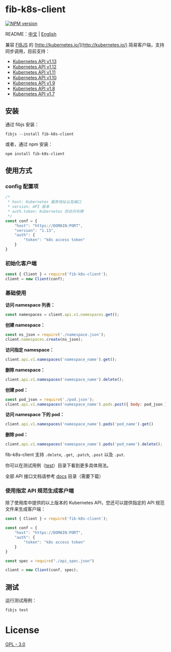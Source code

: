 # fib-k8s-client

[![NPM version](https://img.shields.io/npm/v/fib-k8s-client?style=flat-square)](https://www.npmjs.com/package/fib-k8s-client)

README：[中文](./README_CN.md) | [English](./README.md)



兼容 [FIBJS](http://fibjs.org/) 的 [http://kubernetes.io/](http://kubernetes.io/) 简易客户端，支持同步调用，目前支持：

- [Kubernetes API v1.13](https://kubernetes.io/docs/reference/generated/kubernetes-api/v1.13/)
- [Kubernetes API v1.12](https://kubernetes.io/docs/reference/generated/kubernetes-api/v1.12/)
- [Kubernetes API v1.11](https://kubernetes.io/docs/reference/generated/kubernetes-api/v1.11/)
- [Kubernetes API v1.10](https://kubernetes.io/docs/reference/generated/kubernetes-api/v1.10/)
- [Kubernetes API v1.9](./docs/v1.9)
- [Kubernetes API v1.8](./docs/v1.8)
- [Kubernetes API v1.7](./docs/v1.7)



## 安装



通过 fibjs 安装：

```
fibjs --install fib-k8s-client
```



或者，通过 npm 安装：

```
npm install fib-k8s-client
```



## 使用方式

### config 配置项

```javascript
/*
 * host: Kubernetes 服务地址以及端口
 * version: API 版本
 * auth.token: Kubernetes 的访问令牌
 */
const conf = {
    "host": "https://DOMAIN:PORT",
    "version": "1.13",
    "auth": {
        "token": "k8s access token"
    }
}
```



### 初始化客户端

```javascript
const { Client } = require('fib-k8s-client');
client = new Client(conf);
```



### 基础使用

**访问 namespace 列表：**

```javascript
const namespaces = client.api.v1.namespaces.get();
```

**创建 namespace：**

```javascript
const ns_json = require('./namespace.json');
client.namespaces.create(ns_json);
```

**访问指定 namespace：**

```javascript
client.api.v1.namespaces('namespace_name').get();
```

**删除 namespace：**

```javascript
client.api.v1.namespaces('namespace_name').delete();
```

**创建 pod：**

```javascript
const pod_json = require('./pod.json');
client.api.v1.namespaces('namespace_name').pods.post({ body: pod_json })
```

**访问 namespace 下的 pod：**

```javascript
client.api.v1.namespaces('namespace_name').pods('pod_name').get()
```

**删除 pod：**

```javascript
client.api.v1.namespaces('namespace_name').pods('pod_name').delete();
```



fib-k8s-client 支持 `.delete`, `.get`, `.patch`, `.post` 以及 `.put`.



你可以在测试用例（[test](./test)）目录下看到更多具体用法。



全部 API 接口文档请参考 [docs](./docs) 目录（需要下载）



### 使用指定 API 规范生成客户端

除了使用库中提供的以上版本的 Kubernetes API，您还可以提供指定的 API 规范文件来生成客户端：

```javascript
const { Client } = require('fib-k8s-client');

const conf = {
    "host": "https://DOMAIN:PORT",
    "auth": {
        "token": "k8s access token"
    }
}

const spec = require("./api_spec.json")

client = new Client(conf, spec);
```



## 测试

运行测试用例：

```
fibjs test
```



# License

[GPL - 3.0](./LISENCE)
